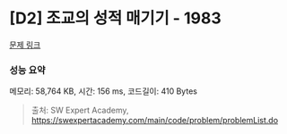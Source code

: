 # [D2] 조교의 성적 매기기 - 1983 

[문제 링크](https://swexpertacademy.com/main/code/problem/problemDetail.do?contestProbId=AV5PwGK6AcIDFAUq) 

### 성능 요약

메모리: 58,764 KB, 시간: 156 ms, 코드길이: 410 Bytes



> 출처: SW Expert Academy, https://swexpertacademy.com/main/code/problem/problemList.do